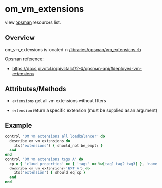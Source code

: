 # om_vm_extensions

view [opsman](readme.md) resources list.

## Overview

om_vm_extensions is located in [/libraries/opsman/vm_extensions.rb](/libraries/opsman/vm_extensions.rb)

Opsman reference:

* https://docs.pivotal.io/pivotalcf/2-4/opsman-api/#deployed-vm-extensions


## Attributes/Methods


* `extensions` get all vm extensions without filters


* `extension` return a specific extension (must be supplied as an argument)


## Example

```ruby
control 'OM vm extensions all loadbalancer' do
  describe om_vm_extensions do
    its('extensions') { should_not be_empty }
  end
end
control 'OM vm extensions tags A' do
  cp = { 'cloud_properties' => { 'tags' => %w[tag1 tag2 tag3] }, 'name' => 'A' }
  describe om_vm_extensions('EXT_A') do
    its('extension') { should eq cp }
  end
end

```

